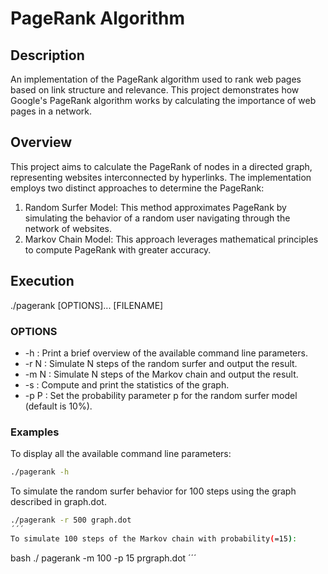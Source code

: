 # PageRank Algorithm

## Description
An implementation of the PageRank algorithm used to rank web pages based on link structure and relevance. This project demonstrates how Google's PageRank algorithm works by calculating the importance of web pages in a network.

## Overview
This project aims to calculate the PageRank of nodes in a directed graph, representing websites interconnected by hyperlinks. The implementation employs two distinct approaches to determine the PageRank:
1. Random Surfer Model: This method approximates PageRank by simulating the behavior of a random user navigating through the network of websites.
2. Markov Chain Model: This approach leverages mathematical principles to compute PageRank with greater accuracy.

## Execution
./pagerank [OPTIONS]... [FILENAME]

### OPTIONS
- -h : Print a brief overview of the available command line parameters.
- -r N : Simulate N steps of the random surfer and output the result.
- -m N : Simulate N steps of the Markov chain and output the result.
- -s : Compute and print the statistics of the graph.
- -p P : Set the probability parameter p for the random surfer model (default is 10%).

### Examples
To display all the available command line parameters:
```bash 
./pagerank -h
```
To simulate the random surfer behavior for 100 steps using the graph described in graph.dot.
```bash
./pagerank -r 500 graph.dot
´´´
To simulate 100 steps of the Markov chain with probability(=15):
```
bash ./ pagerank -m 100 -p 15 prgraph.dot
´´´
